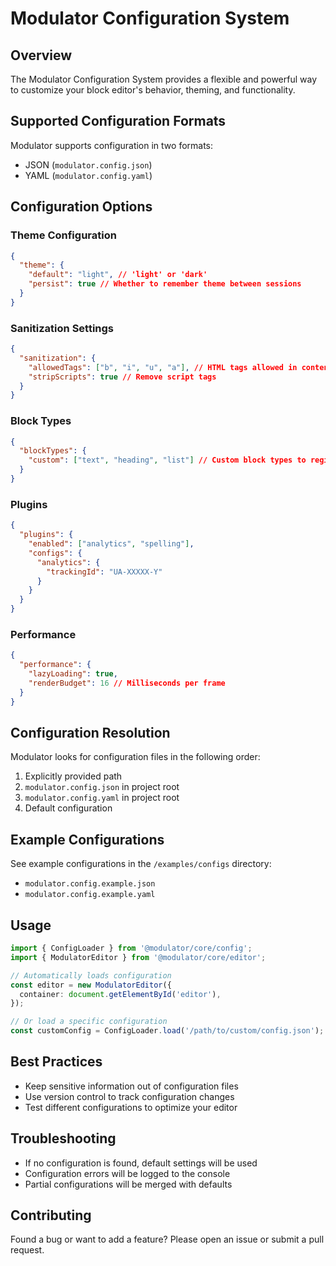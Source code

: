 # Modulator Configuration System

## Overview

The Modulator Configuration System provides a flexible and powerful way to customize your block editor's behavior, theming, and functionality.

## Supported Configuration Formats

Modulator supports configuration in two formats:

- JSON (`modulator.config.json`)
- YAML (`modulator.config.yaml`)

## Configuration Options

### Theme Configuration

```json
{
  "theme": {
    "default": "light", // 'light' or 'dark'
    "persist": true // Whether to remember theme between sessions
  }
}
```

### Sanitization Settings

```json
{
  "sanitization": {
    "allowedTags": ["b", "i", "u", "a"], // HTML tags allowed in content
    "stripScripts": true // Remove script tags
  }
}
```

### Block Types

```json
{
  "blockTypes": {
    "custom": ["text", "heading", "list"] // Custom block types to register
  }
}
```

### Plugins

```json
{
  "plugins": {
    "enabled": ["analytics", "spelling"],
    "configs": {
      "analytics": {
        "trackingId": "UA-XXXXX-Y"
      }
    }
  }
}
```

### Performance

```json
{
  "performance": {
    "lazyLoading": true,
    "renderBudget": 16 // Milliseconds per frame
  }
}
```

## Configuration Resolution

Modulator looks for configuration files in the following order:

1. Explicitly provided path
2. `modulator.config.json` in project root
3. `modulator.config.yaml` in project root
4. Default configuration

## Example Configurations

See example configurations in the `/examples/configs` directory:

- `modulator.config.example.json`
- `modulator.config.example.yaml`

## Usage

```typescript
import { ConfigLoader } from '@modulator/core/config';
import { ModulatorEditor } from '@modulator/core/editor';

// Automatically loads configuration
const editor = new ModulatorEditor({
  container: document.getElementById('editor'),
});

// Or load a specific configuration
const customConfig = ConfigLoader.load('/path/to/custom/config.json');
```

## Best Practices

- Keep sensitive information out of configuration files
- Use version control to track configuration changes
- Test different configurations to optimize your editor

## Troubleshooting

- If no configuration is found, default settings will be used
- Configuration errors will be logged to the console
- Partial configurations will be merged with defaults

## Contributing

Found a bug or want to add a feature? Please open an issue or submit a pull request.

